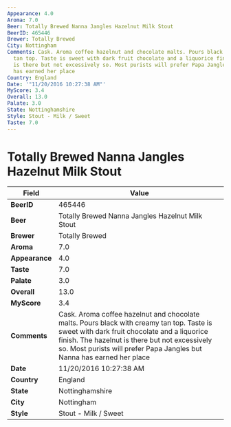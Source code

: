 ```yaml
---
Appearance: 4.0
Aroma: 7.0
Beer: Totally Brewed Nanna Jangles Hazelnut Milk Stout
BeerID: 465446
Brewer: Totally Brewed
City: Nottingham
Comments: Cask. Aroma coffee hazelnut and chocolate malts. Pours black with creamy
  tan top. Taste is sweet with dark fruit chocolate and a liquorice finish. The hazelnut
  is there but not excessively so. Most purists will prefer Papa Jangles but Nanna
  has earned her place
Country: England
Date: '"11/20/2016 10:27:38 AM"'
MyScore: 3.4
Overall: 13.0
Palate: 3.0
State: Nottinghamshire
Style: Stout - Milk / Sweet
Taste: 7.0
---
```


# Totally Brewed Nanna Jangles Hazelnut Milk Stout

| Field         | Value |
|---------------|-------|
| **BeerID** | 465446 |
| **Beer** | Totally Brewed Nanna Jangles Hazelnut Milk Stout |
| **Brewer** | Totally Brewed |
| **Aroma** | 7.0 |
| **Appearance** | 4.0 |
| **Taste** | 7.0 |
| **Palate** | 3.0 |
| **Overall** | 13.0 |
| **MyScore** | 3.4 |
| **Comments** | Cask. Aroma coffee hazelnut and chocolate malts. Pours black with creamy tan top. Taste is sweet with dark fruit chocolate and a liquorice finish. The hazelnut is there but not excessively so. Most purists will prefer Papa Jangles but Nanna has earned her place |
| **Date** | 11/20/2016 10:27:38 AM |
| **Country** | England |
| **State** | Nottinghamshire |
| **City** | Nottingham |
| **Style** | Stout - Milk / Sweet |
